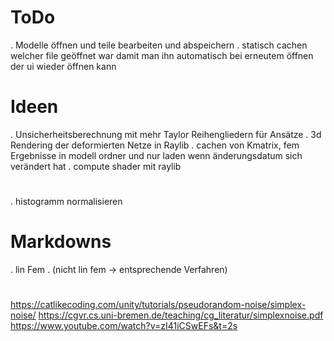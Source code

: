 # ToDo
. Modelle öffnen und teile bearbeiten und abspeichern
. statisch cachen welcher file geöffnet war damit man ihn automatisch bei erneutem öffnen der ui wieder öffnen kann

# Ideen
. Unsicherheitsberechnung mit mehr Taylor Reihengliedern für Ansätze
. 3d Rendering der deformierten Netze in Raylib
. cachen von Kmatrix, fem Ergebnisse in modell ordner und nur laden wenn änderungsdatum sich verändert hat
. compute shader mit raylib

# 
. histogramm normalisieren

# Markdowns
. lin Fem
. (nicht lin fem -> entsprechende Verfahren)

#
https://catlikecoding.com/unity/tutorials/pseudorandom-noise/simplex-noise/
https://cgvr.cs.uni-bremen.de/teaching/cg_literatur/simplexnoise.pdf
https://www.youtube.com/watch?v=zI41iCSwEFs&t=2s
